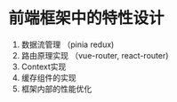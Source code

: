 # 前端框架中的特性设计

1. 数据流管理 （pinia redux)
2. 路由原理实现 （vue-router, react-router)
3. Context实现
4. 缓存组件的实现
5. 框架内部的性能优化